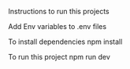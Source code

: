 Instructions to run this projects 

Add Env variables to .env files

To install dependencies 
npm install 

To run this project
npm run dev